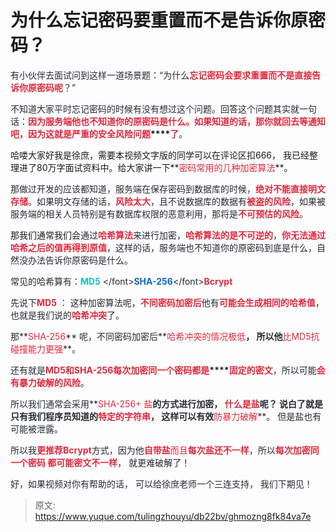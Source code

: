# 为什么忘记密码要重置而不是告诉你原密码？

<font style="color:rgb(37, 41, 51);">有小伙伴去面试问到这样一道场景题：“为什么</font>**<font style="color:#DF2A3F;">忘记密码会要求重置而不是直接告诉你原密码呢</font>**<font style="color:rgb(37, 41, 51);">？”</font>

<font style="color:rgb(37, 41, 51);">不知道大家平时忘记密码的时候有没有想过这个问题。回答这个问题其实就一句话：</font>**<font style="color:#DF2A3F;">因为服务端他也不知道</font>****<font style="color:#DF2A3F;">你的原密码是什么。如果知道的话，</font>****<font style="color:#DF2A3F;">那你就回去等通知吧</font>****<font style="color:#DF2A3F;">，因为这就是严重的</font>****<font style="color:#DF2A3F;">安全风险问题</font>****<font style="color:#DF2A3F;">了</font>**<font style="color:rgb(37, 41, 51);">。</font>



哈喽大家好我是徐庶，需要本视频文字版的同学可以在评论区扣666， 我已经整理进了80万字面试资料中。给大家讲一下**<font style="color:#DF2A3F;">密码常用的几种加密算法</font>**。



<font style="color:rgb(37, 41, 51);">那做过开发的应该都知道，服务端在保存密码到数据库的时候，</font>**<font style="color:#DF2A3F;">绝对不能直接明文存储</font>**<font style="color:rgb(37, 41, 51);">。如果明文存储的话，</font>**<font style="color:#DF2A3F;">风险太大</font>**<font style="color:rgb(37, 41, 51);">，且不说数据库的数据有</font>**<font style="color:#DF2A3F;">被盗的风险</font>**<font style="color:rgb(37, 41, 51);">，如果被服务端的相关人员特别是有数据库权限的恶意利用，那将是</font>**<font style="color:#DF2A3F;">不可预估的风险</font>**<font style="color:rgb(37, 41, 51);">。</font>**<font style="color:rgb(0, 0, 0);"> </font>**

 

 



那我们通常我们会<font style="color:rgb(37, 41, 51);">通过</font>**<font style="color:#DF2A3F;">哈希算法</font>**<font style="color:rgb(37, 41, 51);">来进行加密，</font>**<font style="color:#DF2A3F;">哈希算法的是不可逆的</font>**<font style="color:rgb(37, 41, 51);">，</font>**<font style="color:#DF2A3F;">你无法通过哈希之后的值再得到原值</font>**<font style="color:rgb(37, 41, 51);">，这样的话，服务端也不知道你的原密码到底是什么，自然没办法告诉你原密码是什么。</font>

<font style="color:rgb(37, 41, 51);">常见的哈希算有：</font>**<font style="color:#1DC0C9;">MD5</font>**<font style="color:rgb(37, 41, 51);"> \</font>**<font style="color:#0C68CA;">SHA-256</font>**<font style="color:rgb(37, 41, 51);">\</font>**<font style="color:#DF2A3F;">Bcrypt </font>**<font style="color:rgb(37, 41, 51);"> </font>

<font style="color:rgb(37, 41, 51);"></font>

<font style="color:rgb(37, 41, 51);"></font>

<font style="color:rgb(37, 41, 51);">先说下</font>**<font style="color:#DF2A3F;">MD5</font>**<font style="color:rgb(37, 41, 51);">  ： 这种加密算法呢，</font>**<font style="color:#DF2A3F;">不同密码加密后</font>**<font style="color:rgb(37, 41, 51);">他有</font>**<font style="color:#DF2A3F;">可能会生成相同的哈希值</font>**<font style="color:rgb(37, 41, 51);">，也就是我们说的</font>**<font style="color:#DF2A3F;">哈希冲突</font>**<font style="color:rgb(37, 41, 51);">了。</font>

那**<font style="color:#DF2A3F;">SHA-256</font>** 呢，不同密码加密后**<font style="color:#DF2A3F;">哈希冲突的情况极低</font>**，  所以他**<font style="color:#DF2A3F;">比MD5抗碰撞能力更强</font>**。



<font style="color:rgb(37, 41, 51);">还有就是</font>**<font style="color:#DF2A3F;">MD5和SHA-256每次加密同一个密码都是</font>****<font style="color:#DF2A3F;">固定的密文</font>**<font style="color:rgb(37, 41, 51);">，所以可能</font>**<font style="color:#DF2A3F;">会有暴力破解的风险</font>**<font style="color:rgb(37, 41, 51);">。</font>

<font style="color:rgb(37, 41, 51);"></font>

所以我们通常会采用**<font style="color:#DF2A3F;">SHA-256+ 盐</font>**的方式进行加密， **<font style="color:#DF2A3F;"> 什么是盐</font>**呢？  说白了就是只有我们程序员知道的**<font style="color:#DF2A3F;">特定的字符串</font>**<font style="color:rgb(37, 41, 51);">，  这样可以有效</font>**<font style="color:#DF2A3F;">防暴力破解</font>**<font style="color:rgb(37, 41, 51);">。  但是盐也有可能被泄露。</font>

**<font style="color:#DF2A3F;"></font>**

<font style="color:rgb(37, 41, 51);">所以我</font>**<font style="color:#DF2A3F;">更推荐Bcrypt</font>**<font style="color:rgb(37, 41, 51);">方式，因为他</font>**<font style="color:#DF2A3F;">自带盐</font>**<font style="color:#DF2A3F;">而且</font>**<font style="color:#DF2A3F;">每次盐还不一样</font>**<font style="color:rgb(37, 41, 51);">，所以</font>**<font style="color:#DF2A3F;">每次加密同一个密码 都可能密文不一样</font>**<font style="color:rgb(37, 41, 51);">， 就更难破解了！   </font>

<font style="color:rgb(37, 41, 51);"></font>

<font style="color:rgb(37, 41, 51);">好，如果视频对你有帮助的话， 可以给徐庶老师一个三连支持， 我们下期见！</font>







> 原文: <https://www.yuque.com/tulingzhouyu/db22bv/ghmozng8fk84va7e>